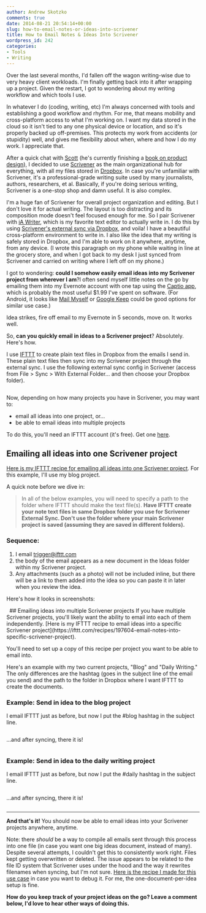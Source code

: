 ```yaml
---
author: Andrew Skotzko
comments: true
date: 2014-08-21 20:54:14+00:00
slug: how-to-email-notes-or-ideas-into-scrivener
title: How to Email Notes & Ideas Into Scrivener
wordpress_id: 242
categories:
- Tools
- Writing
---
```

Over the last several months, I'd fallen off the wagon writing-wise due to very heavy client workloads. I'm finally getting back into it after wrapping up a project. Given the restart, I got to wondering about my writing workflow and which tools I use.

In whatever I do (coding, writing, etc) I'm always concerned with tools and establishing a good workflow and rhythm. For me, that means mobility and cross-platform access to what I'm working on. I want my data stored in the cloud so it isn't tied to any one physical device or location, and so it's properly backed up off-premises. This protects my work from accidents (or stupidity) well, and gives me flexibility about when, where and how I do my work. I appreciate that.

After a quick chat with [Scott](http://twitter.com/scotthurff) (he's currently finishing a [book on product design](http://scotthurff.com/perfecting-product-design/)), I decided to use [Scrivener](http://www.literatureandlatte.com/scrivener.php) as the main organizational hub for everything, with all my files stored in [Dropbox](https://db.tt/CNoIMVg). In case you're unfamiliar with Scrivener, it's a professional-grade writing suite used by many journalists, authors, researchers, et al. Basically, if you're doing serious writing, Scrivener is a one-stop shop and damn useful. It is also complex.

I'm a huge fan of Scrivener for overall project organization and editing. But I don't love it for actual writing. The layout is too distracting and its composition mode doesn't feel focused enough for me. So I pair Scrivener with [iA Writer](http://www.iawriter.com/mac/), which is my favorite text editor to actually write in. I do this by using [Scrivener's external sync via Dropbox](http://iainbroome.com/scrivener-mobile-sync), and voila! I have a beautiful cross-platform environment to write in. I also like the idea that my writing is safely stored in Dropbox, and I'm able to work on it anywhere, anytime, from any device. (I wrote this paragraph on my phone while waiting in line at the grocery store, and when I got back to my desk I just synced from Scrivener and carried on writing where I left off on my phone.)

<a name="morelink"></a>I got to wondering: **could I somehow easily email ideas into my Scrivener project from wherever I am**?<!-- more -->I often send myself little notes on the go by emailing them into my Evernote account with one tap using the [Captio app](https://itunes.apple.com/us/app/captio-email-yourself-1-tap/id370899391?mt=8), which is probably the most useful $1.99 I've spent on software. (For Android, it looks like [Mail Myself](https://play.google.com/store/apps/details?id=com.pfalabs&hl=en) or [Google Keep](https://play.google.com/store/apps/details?id=com.google.android.keep&hl=en) could be good options for similar use case.)

Idea strikes, fire off email to my Evernote in 5 seconds, move on. It works well.

So, **can you quickly email in ideas to a Scrivener project**? Absolutely. Here's how.

I use [IFTTT](http://ifttt.com) to create plain text files in Dropbox from the emails I send in. These plain text files then sync into my Scrivener project through the external sync. I use the following external sync config in Scrivener (access from File > Sync > With External Folder... and then choose your Dropbox folder).

<img class="center" src="/images/2014/08/sync-config.png" alt="">

Now, depending on how many projects you have in Scrivener, you may want to:
  * email all ideas into one project, or...
  * be able to email ideas into multiple projects

To do this, you'll need an IFTTT account (it's free). Get one [here](https://ifttt.com/join).

## Emailing all ideas into one Scrivener project
[Here is my IFTTT recipe for emailing all ideas into one Scrivener project](https://ifttt.com/recipes/197602-email-into-scrivener-all-into-one-project). For this example, I'll use my blog project.

A quick note before we dive in:
> In all of the below examples, you will need to specify a path to the folder where IFTTT should make the text file(s). **Have IFTTT create your note text files in same Dropbox folder you use for Scrivener External Sync. Don't use the folder where your main Scrivener project is saved (assuming they are saved in different folders).**

### Sequence:
  1. I email trigger@ifttt.com
  1. the body of the email appears as a new document in the Ideas folder within my Scrivener project.
  1. Any attachments (such as a photo) will not be included inline, but there will be a link to them added into the idea so you can paste it in later when you review the idea.

Here's how it looks in screenshots:

<img class="center" src="/images/2014/08/both-ideas-2.png" alt="">

<img class="center" src="/images/2014/08/second-idea.png" alt="">
## Emailing ideas into multiple Scrivener projects
If you have multiple Scrivener projects, you'll likely want the ability to email into each of them independently. [Here is my IFTTT recipe to email ideas into a specific Scrivener project](https://ifttt.com/recipes/197604-email-notes-into-specific-scrivener-project).

You'll need to set up a copy of this recipe per project you want to be able to email into.

Here's an example with my two current projects, "Blog" and "Daily Writing." The only differences are the hashtag (goes in the subject line of the email you send) and the path to the folder in Dropbox where I want IFTTT to create the documents.

### Example: Send in idea to the blog project
I email IFTTT just as before, but now I put the #blog hashtag in the subject
line.

<img class="center" src="/images/2014/08/blog-idea-send-in-2.png" alt=""></img>

...and after syncing, there it is!

<img class="center" src="/images/2014/08/blog-only-idea.png" alt=""></img>


### Example: Send in idea to the daily writing project
I email IFTTT just as before, but now I put the #daily hashtag in the subject
line.

<img class="center" src="/images/2014/08/daily-idea-send-in-2.png" alt=""></img>

...and after syncing, there it is!

<img class="center" src="/images/2014/08/daily-idea.png" alt=""></img>

* * *

**And that's it!** You should now be able to email ideas into your Scrivener projects anywhere, anytime.

Note: there _should_ be a way to compile all emails sent through this process into one file (in case you want one big ideas document, instead of many). Despite several attempts, I couldn't get this to consistently work right. Files kept getting overwritten or deleted. The issue appears to be related to the file ID system that Scrivener uses under the hood and the way it rewrites filenames when syncing, but I'm not sure. [Here is the recipe I made for this use case](https://ifttt.com/recipes/197603-email-into-scrivener-compile-ideas-into-one-doc) in case you want to debug it. For me, the one-document-per-idea setup is fine.

**How do you keep track of your project ideas on the go? Leave a comment below, I'd love to hear other ways of doing this.**
